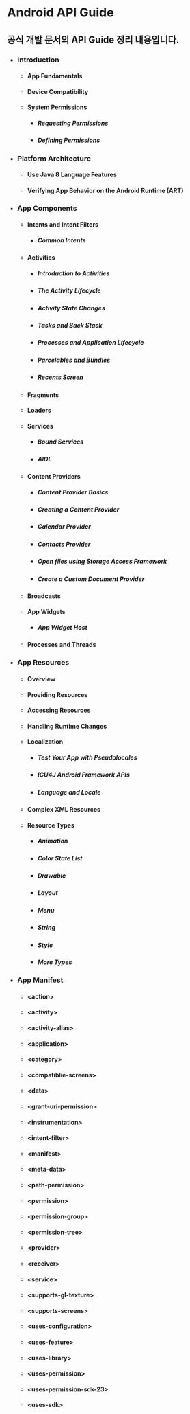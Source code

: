Android API Guide
=================

공식 개발 문서의 API Guide 정리 내용입니다.
-----------------------------------
  

* ### Introduction
    * #### App Fundamentals
    * #### Device Compatibility
    * #### System Permissions
        * ##### Requesting Permissions
        * ##### Defining Permissions
* ### Platform Architecture
    * #### Use Java 8 Language Features
    * #### Verifying App Behavior on the Android Runtime (ART)
* ### App Components
    * #### Intents and Intent Filters
        * ##### Common Intents
    * #### Activities
        * ##### Introduction to Activities
        * ##### The Activity Lifecycle
        * ##### Activity State Changes
        * ##### Tasks and Back Stack
        * ##### Processes and Application Lifecycle
        * ##### Parcelables and Bundles
        * ##### Recents Screen
    * #### Fragments
    * #### Loaders
    * #### Services
        * ##### Bound Services
        * ##### AIDL
    * #### Content Providers
        * ##### Content Provider Basics
        * ##### Creating a Content Provider
        * ##### Calendar Provider
        * ##### Contacts Provider
        * ##### Open files using Storage Access Framework
        * ##### Create a Custom Document Provider
    * #### Broadcasts
    * #### App Widgets
        * ##### App Widget Host
    * #### Processes and Threads
* ### App Resources
    * #### Overview
    * #### Providing Resources
    * #### Accessing Resources
    * #### Handling Runtime Changes
    * #### Localization
        * ##### Test Your App with Pseudolocales
        * ##### ICU4J Android Framework APIs
        * ##### Language and Locale
    * #### Complex XML Resources
    * #### Resource Types
        * ##### Animation
        * ##### Color State List
        * ##### Drawable
        * ##### Layout
        * ##### Menu
        * ##### String
        * ##### Style
        * ##### More Types
* ### App Manifest
    * #### \<action>
    * #### \<activity>
    * #### \<activity-alias>
    * #### \<application>
    * #### \<category>
    * #### \<compatiblie-screens>
    * #### \<data>
    * #### \<grant-uri-permission>
    * #### \<instrumentation>
    * #### \<intent-filter>
    * #### \<manifest>
    * #### \<meta-data>
    * #### \<path-permission>
    * #### \<permission>
    * #### \<permission-group>
    * #### \<permission-tree>
    * #### \<provider>
    * #### \<receiver>
    * #### \<service>
    * #### \<supports-gl-texture>
    * #### \<supports-screens>
    * #### \<uses-configuration>
    * #### \<uses-feature>
    * #### \<uses-library>
    * #### \<uses-permission>
    * #### \<uses-permission-sdk-23>
    * #### \<uses-sdk>
